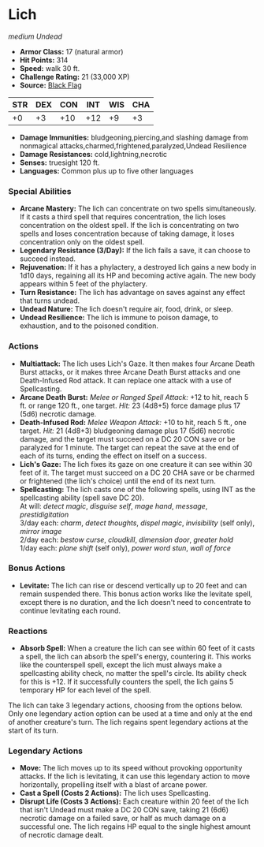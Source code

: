 # Lich

*medium* *Undead*

- **Armor Class:** 17 (natural armor)
- **Hit Points:** 314 
- **Speed:** walk 30 ft.
- **Challenge Rating:** 21 (33,000 XP)
- **Source:** [Black Flag](https://koboldpress.com/kpstore/product/tovrpg-pg-mv/)

| STR | DEX | CON | INT | WIS | CHA |
| --- | --- | --- | --- | --- | --- |
| +0 | +3 | +10 | +12 | +9 | +3 |

- **Damage Immunities:** bludgeoning,piercing,and slashing damage from nonmagical attacks,charmed,frightened,paralyzed,Undead Resilience
- **Damage Resistances:** cold,lightning,necrotic
- **Senses:** truesight 120 ft.
- **Languages:** Common plus up to five other languages

### Special Abilities

- **Arcane Mastery:** The lich can concentrate on two spells simultaneously. If it casts a third spell that requires concentration, the lich loses concentration on the oldest spell. If the lich is concentrating on two spells and loses concentration because of taking damage, it loses concentration only on the oldest spell.
- **Legendary Resistance (3/Day):** If the lich fails a save, it can choose to succeed instead.
- **Rejuvenation:** If it has a phylactery, a destroyed lich gains a new body in 1d10 days, regaining all its HP and becoming active again. The new body appears within 5 feet of the phylactery.
- **Turn Resistance:** The lich has advantage on saves against any effect that turns undead.
- **Undead Nature:** The lich doesn't require air, food, drink, or sleep.
- **Undead Resilience:** The lich is immune to poison damage, to exhaustion, and to the poisoned condition.

### Actions

- **Multiattack:** The lich uses Lich's Gaze. It then makes four Arcane Death Burst attacks, or it makes three Arcane Death Burst attacks and one Death-Infused Rod attack. It can replace one attack with a use of Spellcasting.
- **Arcane Death Burst:** _Melee or Ranged Spell Attack:_ +12 to hit, reach 5 ft. or range 120 ft., one target. _Hit:_ 23 (4d8+5) force damage plus 17 (5d6) necrotic damage.
- **Death-Infused Rod:** _Melee Weapon Attack:_ +10 to hit, reach 5 ft., one target. _Hit:_ 21 (4d8+3) bludgeoning damage plus 17 (5d6) necrotic damage, and the target must succeed on a DC 20 CON save or be paralyzed for 1 minute. The target can repeat the save at the end of each of its turns, ending the effect on itself on a success.
- **Lich's Gaze:** The lich fixes its gaze on one creature it can see within 30 feet of it. The target must succeed on a DC 20 CHA save or be charmed or frightened (the lich's choice) until the end of its next turn.
- **Spellcasting:** The lich casts one of the following spells, using INT as the spellcasting ability (spell save DC 20).<br>At will: _detect magic_, _disguise self_, _mage hand_, _message_, _prestidigitation_<br>3/day each: _charm_, _detect thoughts_, _dispel magic_, _invisibility_ (self only), _mirror image_<br>2/day each: _bestow curse_, _cloudkill_, _dimension door_, _greater hold_<br>1/day each: _plane shift_ (self only), _power word stun_, _wall of force_

### Bonus Actions

- **Levitate:** The lich can rise or descend vertically up to 20 feet and can remain suspended there. This bonus action works like the levitate spell, except there is no duration, and the lich doesn't need to concentrate to continue levitating each round.

### Reactions

- **Absorb Spell:** When a creature the lich can see within 60 feet of it casts a spell, the lich can absorb the spell's energy, countering it. This works like the counterspell spell, except the lich must always make a spellcasting ability check, no matter the spell's circle. Its ability check for this is +12. If it successfully counters the spell, the lich gains 5 temporary HP for each level of the spell.

The lich can take 3 legendary actions, choosing from the options below. Only one legendary action option can be used at a time and only at the end of another creature's turn. The lich regains spent legendary actions at the start of its turn.

### Legendary Actions

- **Move:** The lich moves up to its speed without provoking opportunity attacks. If the lich is levitating, it can use this legendary action to move horizontally, propelling itself with a blast of arcane power.
- **Cast a Spell (Costs 2 Actions):** The lich uses Spellcasting.
- **Disrupt Life (Costs 3 Actions):** Each creature within 20 feet of the lich that isn't Undead must make a DC 20 CON save, taking 21 (6d6) necrotic damage on a failed save, or half as much damage on a successful one. The lich regains HP equal to the single highest amount of necrotic damage dealt.
